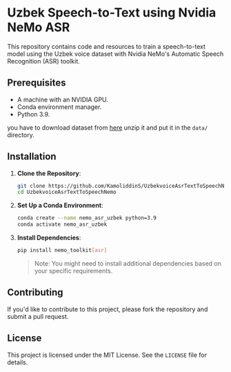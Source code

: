 

# Uzbek Speech-to-Text using Nvidia NeMo ASR

This repository contains code and resources to train a speech-to-text model using the Uzbek voice dataset with Nvidia NeMo's Automatic Speech Recognition (ASR) toolkit.

## Prerequisites

- A machine with an NVIDIA GPU.
- Conda environment manager.
- Python 3.9.

you have to download dataset from [here](https://drive.google.com/drive/folders/18N5i7GD0LmUnNQok6BP3EC8PYov7pZDW) unzip it and put it in the `data/` directory.

## Installation

1. **Clone the Repository**:
   ```bash
   git clone https://github.com/KamoliddinS/UzbekvoiceAsrTextToSpeechNemo.git
   cd UzbekvoiceAsrTextToSpeechNemo
   ```

2. **Set Up a Conda Environment**:
   ```bash
   conda create --name nemo_asr_uzbek python=3.9
   conda activate nemo_asr_uzbek
   ```

3. **Install Dependencies**:
   ```bash
   pip install nemo_toolkit[asr]
   ```

   > Note: You might need to install additional dependencies based on your specific requirements.

<!-- ## Usage

1. **Prepare the Dataset**:
   - Place your Uzbek voice dataset in the `data/` directory.
   - Ensure the dataset is in the required format for NeMo ASR.

2. **Train the Model**:
   ```bash
   python train_asr.py
   ```

3. **Evaluate and Use the Model**:
   - Once training is complete, you can use the trained model for inference on new audio samples.
   - Use the provided `inference.py` script to transcribe audio files:
     ```bash
     python inference.py --audio_path path_to_audio.wav
     ``` -->

## Contributing

If you'd like to contribute to this project, please fork the repository and submit a pull request.

## License

This project is licensed under the MIT License. See the `LICENSE` file for details.
